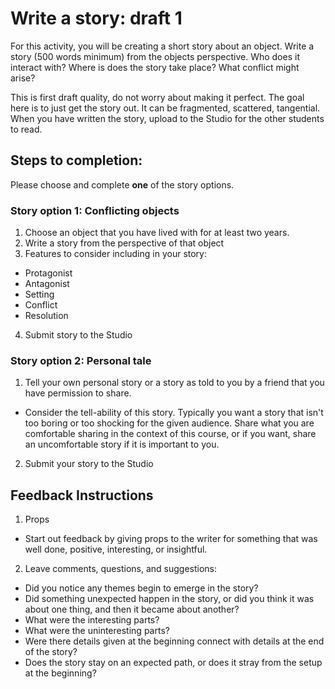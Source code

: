 # Write a story: draft 1

For this activity, you will be creating a short story about an object. Write a story (500 words minimum) from the objects perspective. Who does it interact with? Where is does the story take place? What conflict might arise?

This is first draft quality, do not worry about making it perfect. The goal here is to just get the story out. It can be fragmented, scattered, tangential. When you have written the story, upload to the Studio for the other students to read.

## Steps to completion:
Please choose and complete **one** of the story options.

### Story option 1: Conflicting objects

1. Choose an object that you have lived with for at least two years.
2. Write a story from the perspective of that object
3. Features to consider including in your story:
  - Protagonist
  - Antagonist
  - Setting
  - Conflict
  - Resolution
4. Submit story to the Studio

### Story option 2: Personal tale

1. Tell your own personal story or a story as told to you by a friend that you have permission to share.
  - Consider the tell-ability of this story. Typically you want a story that isn't too boring or too shocking for the given audience. Share what you are comfortable sharing in the context of this course, or if you want, share an uncomfortable story if it is important to you.
2. Submit your story to the Studio

## Feedback Instructions

1. Props 
  - Start out feedback by giving props to the writer for something that was well done, positive, interesting, or insightful.
2. Leave comments, questions, and suggestions:
  - Did you notice any themes begin to emerge in the story?
  - Did something unexpected happen in the story, or did you think it was about one thing, and then it became about another?
  - What were the interesting parts?
  - What were the uninteresting parts?
  - Were there details given at the beginning connect with details at the end of the story?
  - Does the story stay on an expected path, or does it stray from the setup at the beginning?